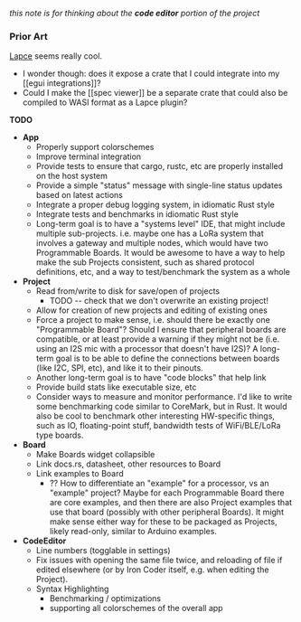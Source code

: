 *this note is for thinking about the **code editor** portion of the project*

### Prior Art
[Lapce](https://github.com/lapce/lapce) seems really cool.
* I wonder though: does it expose a crate that I could integrate into my [[egui integrations]]? 
* Could I make the [[spec viewer]] be a separate crate that could also be compiled to WASI format as a Lapce plugin?

**TODO**
* __App__
  * Properly support colorschemes
  * Improve terminal integration
  * Provide tests to ensure that cargo, rustc, etc are properly installed on the host system
  * Provide a simple "status" message with single-line status updates based on latest actions
  * Integrate a proper debug logging system, in idiomatic Rust style
  * Integrate tests and benchmarks in idiomatic Rust style
  * Long-term goal is to have a "systems level" IDE, that might include multiple sub-projects. i.e. maybe one has a LoRa system that involves a gateway and multiple nodes, which would have two Programmable Boards. It would be awesome to have a way to help make the sub Projects consistent, such as shared protocol definitions, etc, and a way to test/benchmark the system as a whole
* __Project__
  * Read from/write to disk for save/open of projects
    * TODO -- check that we don't overwrite an existing project!
  * Allow for creation of new projects and editing of existing ones
  * Force a project to make sense, i.e. should there be exactly one "Programmable Board"? Should I ensure that peripheral boards are compatible, or at least provide a warning if they might not be (i.e. using an I2S mic with a processor that doesn't have I2S)? A long-term goal is to be able to define the connections between boards (like I2C, SPI, etc), and like it to their pinouts.
  * Another long-term goal is to have "code blocks" that help link 
  * Provide build stats like executable size, etc
  * Consider ways to measure and monitor performance. I'd like to write some benchmarking code similar to CoreMark, but in Rust. It would also be cool to benchmark other interesting HW-specific things, such as IO, floating-point stuff, bandwidth tests of WiFi/BLE/LoRa type boards.
* __Board__
  * Make Boards widget collapsible
  * Link docs.rs, datasheet, other resources to Board
  * Link examples to Board
    * ?? How to differentiate an "example" for a processor, vs an "example" project? Maybe for each Programmable Board there are core examples, and then there are also Project examples that use that board (possibly with other peripheral Boards). It might make sense either way for these to be packaged as Projects, likely read-only, similar to Arduino examples.
* __CodeEditor__
  * Line numbers (togglable in settings)
  * Fix issues with opening the same file twice, and reloading of file if edited elsewhere (or by Iron Coder itself, e.g. when editing the Project).
  * Syntax Highlighting
    * Benchmarking / optimizations
    * supporting all colorschemes of the overall app